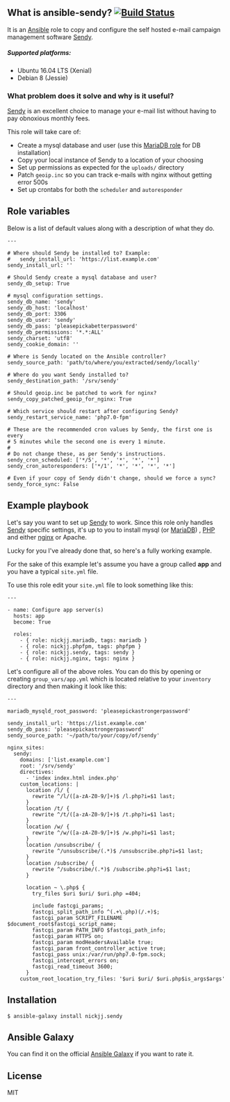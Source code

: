 ## What is ansible-sendy? [![Build Status](https://secure.travis-ci.org/nickjj/ansible-sendy.png)](http://travis-ci.org/nickjj/ansible-sendy)

It is an [Ansible](http://www.ansible.com/home) role to copy and configure
the self hosted e-mail campaign management software
[Sendy](http://sendy.co/?ref=6L8Qf).

##### Supported platforms:

- Ubuntu 16.04 LTS (Xenial)
- Debian 8 (Jessie)

### What problem does it solve and why is it useful?

[Sendy](http://sendy.co/?ref=6L8Qf) is an excellent choice to manage your e-mail
list without having to pay obnoxious monthly fees.

This role will take care of:

- Create a mysql database and user (use this [MariaDB role](https://github.com/nickjj/ansible-mariadb) for DB installation)
- Copy your local instance of Sendy to a location of your choosing
- Set up permissions as expected for the `uploads/` directory
- Patch `geoip.inc` so you can track e-mails with nginx without getting error 500s
- Set up crontabs for both the `scheduler` and `autoresponder`

## Role variables

Below is a list of default values along with a description of what they do.

```
---

# Where should Sendy be installed to? Example:
#   sendy_install_url: 'https://list.example.com'
sendy_install_url: ''

# Should Sendy create a mysql database and user?
sendy_db_setup: True

# mysql configuration settings.
sendy_db_name: 'sendy'
sendy_db_host: 'localhost'
sendy_db_port: 3306
sendy_db_user: 'sendy'
sendy_db_pass: 'pleasepickabetterpassword'
sendy_db_permissions: '*.*:ALL'
sendy_charset: 'utf8'
sendy_cookie_domain: ''

# Where is Sendy located on the Ansible controller?
sendy_source_path: 'path/to/where/you/extracted/sendy/locally'

# Where do you want Sendy installed to?
sendy_destination_path: '/srv/sendy'

# Should geoip.inc be patched to work for nginx?
sendy_copy_patched_geoip_for_nginx: True

# Which service should restart after configuring Sendy?
sendy_restart_service_name: 'php7.0-fpm'

# These are the recommended cron values by Sendy, the first one is every
# 5 minutes while the second one is every 1 minute.
#
# Do not change these, as per Sendy's instructions.
sendy_cron_scheduled: ['*/5', '*', '*', '*', '*']
sendy_cron_autoresponders: ['*/1', '*', '*', '*', '*']

# Even if your copy of Sendy didn't change, should we force a sync?
sendy_force_sync: False
```

## Example playbook

Let's say you want to set up [Sendy](http://sendy.co/?ref=6L8Qf) to work. Since
this role only handles [Sendy](http://sendy.co/?ref=6L8Qf) specific settings,
it's up to you to install mysql (or [MariaDB](https://github.com/nickjj/ansible-mariadb))
, [PHP](https://github.com/nickjj/ansible-phpfpm) and either
[nginx](https://github.com/nickjj/ansible-nginx) or Apache.

Lucky for you I've already done that, so here's a fully working example.

For the sake of this example let's assume you have a group called **app** and
you have a typical `site.yml` file.

To use this role edit your `site.yml` file to look something like this:

```
---

- name: Configure app server(s)
  hosts: app
  become: True

  roles:
    - { role: nickjj.mariadb, tags: mariadb }
    - { role: nickjj.phpfpm, tags: phpfpm }
    - { role: nickjj.sendy, tags: sendy }
    - { role: nickjj.nginx, tags: nginx }
```

Let's configure all of the above roles. You can do this by opening or creating
`group_vars/app.yml` which is located relative to your `inventory` directory and
then making it look like this:

```
---

mariadb_mysqld_root_password: 'pleasepickastrongerpassword'

sendy_install_url: 'https://list.example.com'
sendy_db_pass: 'pleasepickastrongerpassword'
sendy_source_path: '~/path/to/your/copy/of/sendy'

nginx_sites:
  sendy:
    domains: ['list.example.com']
    root: '/srv/sendy'
    directives:
      - 'index index.html index.php'
    custom_locations: |
      location /l/ {
        rewrite ^/l/([a-zA-Z0-9/]+)$ /l.php?i=$1 last;
      }
      location /t/ {
        rewrite ^/t/([a-zA-Z0-9/]+)$ /t.php?i=$1 last;
      }
      location /w/ {
        rewrite ^/w/([a-zA-Z0-9/]+)$ /w.php?i=$1 last;
      }
      location /unsubscribe/ {
        rewrite ^/unsubscribe/(.*)$ /unsubscribe.php?i=$1 last;
      }
      location /subscribe/ {
        rewrite ^/subscribe/(.*)$ /subscribe.php?i=$1 last;
      }

      location ~ \.php$ {
        try_files $uri $uri/ $uri.php =404;

        include fastcgi_params;
        fastcgi_split_path_info ^(.+\.php)(/.+)$;
        fastcgi_param SCRIPT_FILENAME $document_root$fastcgi_script_name;
        fastcgi_param PATH_INFO $fastcgi_path_info;
        fastcgi_param HTTPS on;
        fastcgi_param modHeadersAvailable true;
        fastcgi_param front_controller_active true;
        fastcgi_pass unix:/var/run/php7.0-fpm.sock;
        fastcgi_intercept_errors on;
        fastcgi_read_timeout 3600;
      }
    custom_root_location_try_files: '$uri $uri/ $uri.php$is_args$args'
```

## Installation

`$ ansible-galaxy install nickjj.sendy`

## Ansible Galaxy

You can find it on the official
[Ansible Galaxy](https://galaxy.ansible.com/nickjj/sendy/) if you want to
rate it.

## License

MIT
